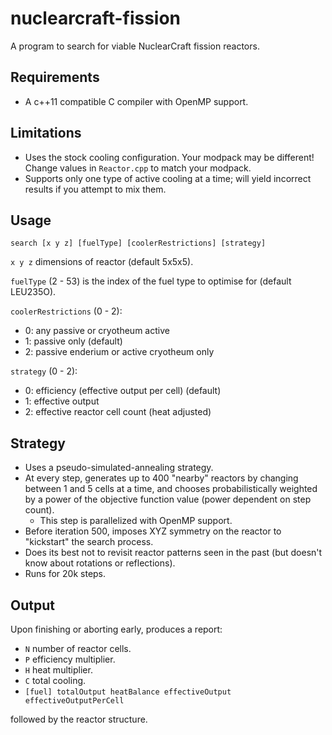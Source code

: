 # nuclearcraft-fission

A program to search for viable NuclearCraft fission reactors.

## Requirements

* A c++11 compatible C compiler with OpenMP support.

## Limitations

* Uses the stock cooling configuration. Your modpack may be different! Change
  values in `Reactor.cpp` to match your modpack.
* Supports only one type of active cooling at a time; will yield incorrect
  results if you attempt to mix them.

## Usage

`search [x y z] [fuelType] [coolerRestrictions] [strategy]`

`x y z` dimensions of reactor (default 5x5x5).

`fuelType` (2 - 53) is the index of the fuel type to optimise for (default
LEU235O).

`coolerRestrictions` (0 - 2):

* 0: any passive or cryotheum active
* 1: passive only (default)
* 2: passive enderium or active cryotheum only

`strategy` (0 - 2):

* 0: efficiency (effective output per cell) (default)
* 1: effective output
* 2: effective reactor cell count (heat adjusted)

## Strategy

* Uses a pseudo-simulated-annealing strategy.
* At every step, generates up to 400 "nearby" reactors by changing between 1
  and 5 cells at a time, and chooses probabilistically weighted by a power of
  the objective function value (power dependent on step count).
    * This step is parallelized with OpenMP support.
* Before iteration 500, imposes XYZ symmetry on the reactor to "kickstart" the
  search process.
* Does its best not to revisit reactor patterns seen in the past (but doesn't
  know about rotations or reflections).
* Runs for 20k steps.

## Output

Upon finishing or aborting early, produces a report:

* `N` number of reactor cells.
* `P` efficiency multiplier.
* `H` heat multiplier.
* `C` total cooling.
* `[fuel] totalOutput heatBalance effectiveOutput effectiveOutputPerCell`

followed by the reactor structure.
